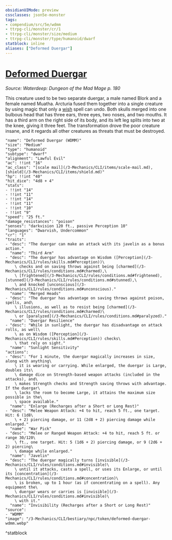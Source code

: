 ```yaml
---
obsidianUIMode: preview
cssclasses: json5e-monster
tags:
- compendium/src/5e/wdmm
- ttrpg-cli/monster/cr/1
- ttrpg-cli/monster/size/medium
- ttrpg-cli/monster/type/humanoid/dwarf
statblock: inline
aliases: ["Deformed Duergar"]
---
```

# [Deformed Duergar](3-Mechanics\CLI\bestiary\npc/deformed-duergar-wdmm.md)
*Source: Waterdeep: Dungeon of the Mad Mage p. 180*  

This creature used to be two separate duergar, a male named Blork and a female named Muatha. Arcturia fused them together into a single creature by using magic that only a [wish](/3-Mechanics/CLI/spells/wish.md) spell can undo. Both skulls merged into one bulbous head that has three ears, three eyes, two noses, and two mouths. It has a third arm on the right side of its body, and its left leg splits into two at the knee, giving it three feet. The transformation drove the poor creature insane, and it regards all other creatures as threats that must be destroyed.

```statblock
"name": "Deformed Duergar (WDMM)"
"size": "Medium"
"type": "humanoid"
"subtype": "dwarf"
"alignment": "Lawful Evil"
"ac": !!int "16"
"ac_class": "[scale mail](/3-Mechanics/CLI/items/scale-mail.md), [shield](/3-Mechanics/CLI/items/shield.md)"
"hp": !!int "40"
"hit_dice": "4d8 + 4"
"stats":
- !!int "14"
- !!int "11"
- !!int "14"
- !!int "11"
- !!int "10"
- !!int "9"
"speed": "25 ft."
"damage_resistances": "poison"
"senses": "darkvision 120 ft., passive Perception 10"
"languages": "Dwarvish, Undercommon"
"cr": "1"
"traits":
- "desc": "The duergar can make an attack with its javelin as a bonus action."
  "name": "Third Arm"
- "desc": "The duergar has advantage on Wisdom ([Perception](/3-Mechanics/CLI/rules/skills.md#Perception))\
    \ checks and on saving throws against being [charmed](/3-Mechanics/CLI/rules/conditions.md#charmed),\
    \ [frightened](/3-Mechanics/CLI/rules/conditions.md#frightened), [stunned](/3-Mechanics/CLI/rules/conditions.md#stunned),\
    \ and knocked [unconscious](/3-Mechanics/CLI/rules/conditions.md#unconscious)."
  "name": "Merged Heads"
- "desc": "The duergar has advantage on saving throws against poison, spells, and\
    \ illusions, as well as to resist being [charmed](/3-Mechanics/CLI/rules/conditions.md#charmed)\
    \ or [paralyzed](/3-Mechanics/CLI/rules/conditions.md#paralyzed)."
  "name": "Duergar Resilience"
- "desc": "While in sunlight, the duergar has disadvantage on attack rolls, as well\
    \ as on Wisdom ([Perception](/3-Mechanics/CLI/rules/skills.md#Perception)) checks\
    \ that rely on sight."
  "name": "Sunlight Sensitivity"
"actions":
- "desc": "For 1 minute, the duergar magically increases in size, along with anything\
    \ it is wearing or carrying. While enlarged, the duergar is Large, doubles its\
    \ damage dice on Strength-based weapon attacks (included in the attacks), and\
    \ makes Strength checks and Strength saving throws with advantage. If the duergar\
    \ lacks the room to become Large, it attains the maximum size possible in the\
    \ space available."
  "name": "Enlarge (Recharges after a Short or Long Rest)"
- "desc": "Melee Weapon Attack: +4 to hit, reach 5 ft., one target. Hit: 6 (1d8\
    \ + 2) piercing damage, or 11 (2d8 + 2) piercing damage while enlarged."
  "name": "War Pick"
- "desc": "Melee or Ranged Weapon Attack: +4 to hit, reach 5 ft. or range 30/120\
    \ ft., one target. Hit: 5 (1d6 + 2) piercing damage, or 9 (2d6 + 2) piercing\
    \ damage while enlarged."
  "name": "Javelin"
- "desc": "The duergar magically turns [invisible](/3-Mechanics/CLI/rules/conditions.md#invisible)\
    \ until it attacks, casts a spell, or uses its Enlarge, or until its [concentration](/3-Mechanics/CLI/rules/conditions.md#concentration)\
    \ is broken, up to 1 hour (as if concentrating on a spell). Any equipment the\
    \ duergar wears or carries is [invisible](/3-Mechanics/CLI/rules/conditions.md#invisible)\
    \ with it."
  "name": "Invisibility (Recharges after a Short or Long Rest)"
"source":
- "WDMM"
"image": "/3-Mechanics/CLI/bestiary/npc/token/deformed-duergar-wdmm.webp"
```
^statblock